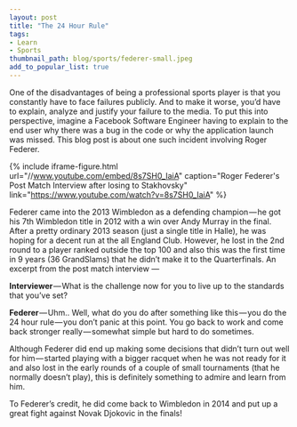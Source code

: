 ```yaml
---
layout: post
title: "The 24 Hour Rule"
tags:
- Learn
- Sports
thumbnail_path: blog/sports/federer-small.jpeg
add_to_popular_list: true
---  
```


One of the disadvantages of being a professional sports player is that you constantly have to face failures publicly. And to make it worse, you’d have to explain, analyze and justify your failure to the media. To put this into perspective, imagine a Facebook Software Engineer having to explain to the end user why there was a bug in the code or why the application launch was missed. This blog post is about one such incident involving Roger Federer.

{% include iframe-figure.html url="//www.youtube.com/embed/8s7SH0_IaiA" caption="Roger Federer's Post Match Interview after losing to Stakhovsky" link="https://www.youtube.com/watch?v=8s7SH0_IaiA" %}

Federer came into the 2013 Wimbledon as a defending champion — he got his 7th Wimbledon title in 2012 with a win over Andy Murray in the final. After a pretty ordinary 2013 season (just a single title in Halle), he was hoping for a decent run at the all England Club. However, he lost in the 2nd round to a player ranked outside the top 100 and also this was the first time in 9 years (36 GrandSlams) that he didn’t make it to the Quarterfinals. An excerpt from the post match interview —

**Interviewer** — What is the challenge now for you to live up to the standards that you’ve set?

**Federer** — Uhm.. Well, what do you do after something like this — you do the 24 hour rule — you don’t panic at this point. You go back to work and come back stronger really — somewhat simple but hard to do sometimes.

Although Federer did end up making some decisions that didn’t turn out well for him — started playing with a bigger racquet when he was not ready for it and also lost in the early rounds of a couple of small tournaments (that he normally doesn’t play), this is definitely something to admire and learn from him.

To Federer’s credit, he did come back to Wimbledon in 2014 and put up a great fight against Novak Djokovic in the finals!